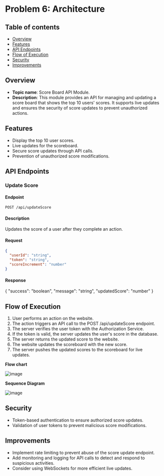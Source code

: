 # Problem 6: Architecture

## Table of contents

- [Overview](#overview)
- [Features](#features)
- [API Endpoints](#api-endpoints)
- [Flow of Execution](#flow-of-execution)
- [Security](#security)
- [Improvements](#improvements)

## Overview

- **Topic name**: Score Board API Module.
- **Description**: This module provides an API for managing and updating a score board that shows the top 10 users' scores. It supports live updates and ensures the security of score updates to prevent unauthorized actions.

## Features

- Display the top 10 user scores.
- Live updates for the scoreboard.
- Secure score updates through API calls.
- Prevention of unauthorized score modifications.

## API Endpoints

### Update Score

#### Endpoint
`POST /api/updateScore`

#### Description
Updates the score of a user after they complete an action.

#### Request

```json
{
  "userId": "string",
  "token": "string",
  "scoreIncrement": "number"
}
```
#### Response
{
  "success": "boolean",
  "message": "string",
  "updatedScore": "number"
}

## Flow of Execution

1. User performs an action on the website.
2. The action triggers an API call to the POST /api/updateScore endpoint.
3. The server verifies the user token with the Authorization Service.
4. If the token is valid, the server updates the user's score in the database.
5. The server returns the updated score to the website.
6. The website updates the scoreboard with the new score.
7. The server pushes the updated scores to the scoreboard for live updates.
   
**Flow chart**

![image](https://github.com/nthanhnguyen/Nguyen-Thanh-Nguyen/assets/110075152/c9c63024-6e70-449e-a2b7-eafa0e57a2c8)


**Sequence Diagram**

![image](https://github.com/nthanhnguyen/Nguyen-Thanh-Nguyen/assets/110075152/1cd35555-a3a2-47b9-a803-06e91cb194e9)


## Security

- Token-based authentication to ensure authorized score updates.
- Validation of user tokens to prevent malicious score modifications.

## Improvements

- Implement rate limiting to prevent abuse of the score update endpoint.
- Add monitoring and logging for API calls to detect and respond to suspicious activities.
- Consider using WebSockets for more efficient live updates.
